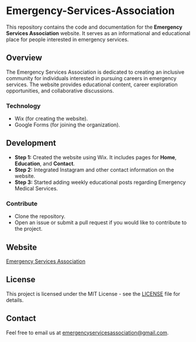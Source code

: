 # Emergency-Services-Association
This repository contains the code and documentation for the **Emergency Services Association** website. It serves as an informational and educational place for people interested in emergency services.

## Overview
The Emergency Services Association is dedicated to creating an inclusive community for individuals interested in pursuing careers in emergency services. The website provides educational content, career exploration opportunities, and collaborative discussions.

### Technology
- Wix (for creating the website).
- Google Forms (for joining the organization).

## Development
- **Step 1:** Created the website using Wix. It includes pages for **Home**, **Education**, and **Contact**.
- **Step 2:** Integrated Instagram and other contact information on the website.
- **Step 3:** Started adding weekly educational posts regarding Emergency Medical Services.

### Contribute
- Clone the repository.
- Open an issue or submit a pull request if you would like to contribute to the project.

## Website
[Emergency Services Association](https://www.emergencyservicesassociation.org/)

## License
This project is licensed under the MIT License - see the [LICENSE](LICENSE) file for details.

## Contact
Feel free to email us at [emergencyservicesassociation@gmail.com](mailto:emergencyservicesassociation@gmail.com).

